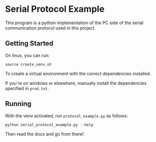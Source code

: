 # Serial Protocol Example

This program is a python implementation of the PC side of the serial communication protocol used
in this project. 

## Getting Started

On linux, you can run:

```
source create_venv.sh 
```

To create a virtual environment with the correct dependencies installed.

If you're on windows or elsewhere, manually install the dependencies specified in `prod.txt`.

## Running

With the venv activated, run `protocol_example.py` as follows:

```
python serial_protocol_example.py --help
```

Then read the docs and go from there!
